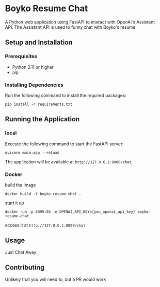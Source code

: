 # Boyko Resume Chat

A Python web application using FastAPI to interact with OpenAI's Assistant API.
The Assistant API is used to funny chat with Boyko's resume

## Setup and Installation

### Prerequisites

- Python 3.11 or higher
- pip

### Installing Dependencies

Run the following command to install the required packages:

```shell
pip install -r requirements.txt
```


## Running the Application

### local
Execute the following command to start the FastAPI server:

```shell
uvicorn main:app --reload
```

The application will be available at `http://127.0.0.1:8000/chat`.

### Docker
build the image
```shell
docker build -t boyko-resume-chat .
```
start it up
```shell
docker run -p 8099:80 -e OPENAI_API_KEY={you_openai_api_key} boyko-resume-chat
```
access it at `http://127.0.0.1:8099/chat`.

## Usage

Just Chat Away

## Contributing

Unlikely that you will need to, but a PR would work


